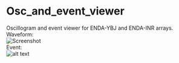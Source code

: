 # Osc_and_event_viewer
Oscillogram and event viewer for ENDA-YBJ and ENDA-INR arrays.  
Waveform:  
![Screenshot](osc.png)  
Event:  
![alt text]([http://url/to/img.png](https://github.com/k-kyrinov/Osc_and_event_viewer/blob/main/event.png)https://github.com/k-kyrinov/Osc_and_event_viewer/blob/main/event.png)
